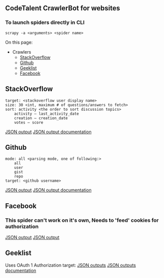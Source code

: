 ## CodeTalent CrawlerBot for websites

### To launch spiders directly in CLI
    scrapy -a <arguments> <spider name>

On this page:

* Crawlers
    * [StackOverflow](https://bitbucket.org/codetalent/gitcrawl/overview#markdown-header-stackoverflow)
    * [Github](https://bitbucket.org/codetalent/gitcrawl/overview#markdown-header-Github)
    * [Geeklist](https://bitbucket.org/codetalent/gitcrawl/overview#markdown-header-Geeklist)
    * [Facebook](https://bitbucket.org/codetalent/gitcrawl/overview#markdown-header-Facebook)

## StackOverflow
    target: <stackoverflow user display name>
    size: 30 <int, maximum # of questions/answers to fetch>
    sort: activity <the order to sort discussion topics>
        activity – last_activity_date
        creation – creation_date
        votes – score
[JSON output](src/master/docs/output/stack.json)
[JSON output documentation](src/master/docs/output/github.json)

## Github
    mode: all <parsing mode, one of following:>
        all
        user
        gist
        repo
    target: <github username>
[JSON output](src/master/docs/output/github.json)
[JSON output documentation](src/master/docs/output/github.md)

## Facebook
### This spider can't work on it's own, Needs to 'feed' cookies for authorization
[JSON output](src/master/docs/output/facebook.json)
[JSON output](src/master/docs/output/facebook.md)


## Geeklist
Uses OAuth 1 Authorization
    target: <geeklist username>
[JSON outputs](src/master/docs/output/geeklist.json)
[JSON outputs documentation](src/master/docs/output/geeklist.md)